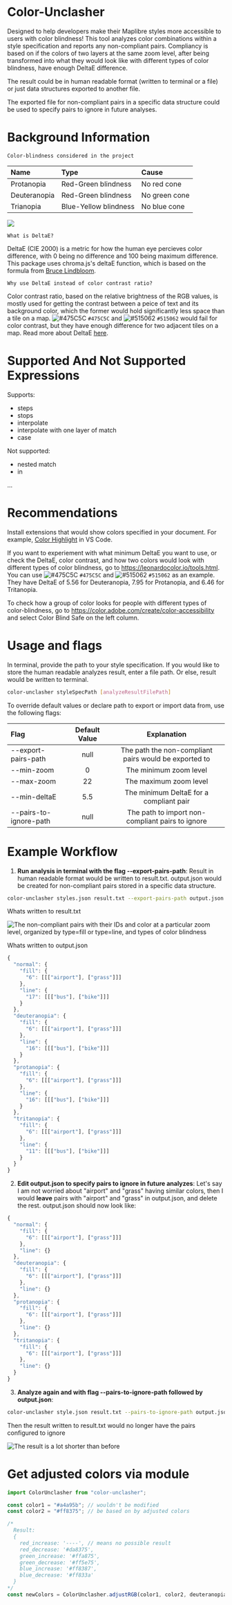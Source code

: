 # Color-Unclasher

Designed to help developers make their Maplibre styles more accessible to users with color blindness! This tool analyzes color combinations within a style specification and reports any non-compliant pairs. Compliancy is based on if the colors of two layers at the same zoom level, after being transformed into what they would look like with different types of color blindness, have enough DeltaE difference.

The result could be in human readable format (written to terminal or a file) or just data structures exported to another file. 

The exported file for non-compliant pairs in a specific data structure could be used to specify pairs to ignore in future analyses.

# Background Information

`Color-blindness considered in the project`

| Name | Type  | Cause |
| :------------ |:---------------| :---------------|
| Protanopia | Red-Green blindness | No red cone |
| Deuteranopia | Red-Green blindness | No green cone |
| Trianopia | Blue-Yellow blindness | No blue cone |

![](https://helpx.adobe.com/content/dam/help/en/creative-cloud/adobe-color-accessibility-tools/jcr_content/main-pars/image_1504444034/adobe-color-img.png)

`What is DeltaE?`

DeltaE (CIE 2000) is a metric for how the human eye percieves color difference, with 0 being no difference and 100 being maximum difference. This package uses chroma.js's deltaE function, which is based on the formula from [Bruce Lindbloom](http://www.brucelindbloom.com/index.html?Eqn_DeltaE_CIE2000.html). 

`Why use DeltaE instead of color contrast ratio?`

Color contrast ratio, based on the relative brightness of the RGB values, is mostly used for getting the contrast between a peice of text and its background color, which the former would hold significantly less space than a tile on a map. ![#475C5C](https://placehold.co/15x15/475C5C/475C5C.png) `#475C5C` and ![#515062](https://placehold.co/10x15/515062/515062.png) `#515062` would fail for color contrast, but they have enough difference for two adjacent tiles on a map. Read more about DeltaE [here](https://techkonusa.com/demystifying-the-cie-%CE%B4e-2000-formula/).

# Supported And Not Supported Expressions
Supports:
-  steps
-  stops
-  interpolate
-  interpolate with one layer of match
-  case

Not supported:
- nested match
- in

...
  
# Recommendations

Install extensions that would show colors specified in your document. For example, [Color Highlight](https://marketplace.visualstudio.com/items?itemName=naumovs.color-highlight) in VS Code.

If you want to experiement with what minimum DeltaE you want to use, or check the DeltaE, color contrast, and how two colors would look with different types of color blindness, go to https://leonardocolor.io/tools.html. You can use ![#475C5C](https://placehold.co/15x15/475C5C/475C5C.png) `#475C5C` and ![#515062](https://placehold.co/10x15/515062/515062.png) `#515062` as an example. They have DeltaE of 5.56 for Deuteranopia, 7.95 for Protanopia, and 6.46 for Tritanopia.

To check how a group of color looks for people with different types of color-blindness, go to https://color.adobe.com/create/color-accessibility and select Color Blind Safe on the left column.

# Usage and flags

In terminal, provide the path to your style specification. If you would like to store the human readable analyzes result, enter a file path. Or else, result would be written to terminal.

```sh
color-unclasher styleSpecPath [analyzeResultFilePath]
```

To override default values or declare path to export or import data from, use the following flags:

| Flag  | Default Value | Explanation |
| :------------ |:---------------:| :-----:|
| --export-pairs-path     | null | The path the non-compliant pairs would be exported to |
| --min-zoom      | 0        |  The minimum zoom level |
| --max-zoom | 22       |   The maximum zoom level |
| --min-deltaE | 5.5       |   The minimum DeltaE for a compliant pair |
| --pairs-to-ignore-path| null       |  The path to import non-compliant pairs to ignore |

# Example Workflow
1.  **Run analysis in terminal with the flag --export-pairs-path**: Result in human readable format would be written to result.txt. output.json would be created for non-compliant pairs stored in a specific data structure.

```sh
color-unclasher styles.json result.txt --export-pairs-path output.json
```

Whats written to result.txt

![The non-compliant pairs with their IDs and color at a particular zoom level, organized by type=fill or type=line, and types of color blindness](.github/r1.png)

Whats written to output.json

```js
{
  "normal": {
    "fill": {
      "6": [[["airport"], ["grass"]]]
    },
    "line": {
      "17": [[["bus"], ["bike"]]]
    }
  },
  "deuteranopia": {
    "fill": {
      "6": [[["airport"], ["grass"]]]
    },
    "line": {
      "16": [[["bus"], ["bike"]]]
    }
  },
  "protanopia": {
    "fill": {
      "6": [[["airport"], ["grass"]]]
    },
    "line": {
      "16": [[["bus"], ["bike"]]]
    }
  },
  "tritanopia": {
    "fill": {
      "6": [[["airport"], ["grass"]]]
    },
    "line": {
      "11": [[["bus"], ["bike"]]]
    }
  }
}
```

2. **Edit output.json to specify pairs to ignore in future analyzes**: Let's say I am not worried about "airport" and "grass" having similar colors, then I would **leave** pairs with "airport" and "grass" in output.json, and delete the rest. output.json should now look like:

```js
{
  "normal": {
    "fill": {
      "6": [[["airport"], ["grass"]]]
    },
    "line": {}
  },
  "deuteranopia": {
    "fill": {
      "6": [[["airport"], ["grass"]]]
    },
    "line": {}
  },
  "protanopia": {
    "fill": {
      "6": [[["airport"], ["grass"]]]
    },
    "line": {}
  },
  "tritanopia": {
    "fill": {
      "6": [[["airport"], ["grass"]]]
    },
    "line": {}
  }
}
```

3. **Analyze again and with flag --pairs-to-ignore-path followed by output.json**:

```sh
color-unclasher style.json result.txt --pairs-to-ignore-path output.json
```

Then the result written to result.txt would no longer have the pairs configured to ignore

![The result is a lot shorter than before](.github/r2.png)

# Get adjusted colors via module

```js
import ColorUnclasher from "color-unclasher";

const color1 = "#a4a95b"; // wouldn't be modified
const color2 = "#ff8375"; // be based on by adjusted colors 

/*
  Result:
  {
    red_increase: '----', // means no possible result
    red_decrease: '#da8375',
    green_increase: '#ffa875',
    green_decrease: '#ff5e75',
    blue_increase: '#ff8387',
    blue_decrease: '#ff833a'
  }
*/
const newColors = ColorUnclasher.adjustRGB(color1, color2, deuteranopia);
```
